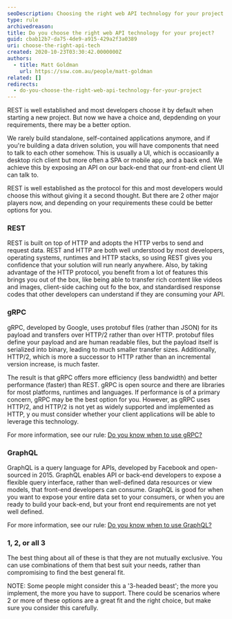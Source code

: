 ```yaml
---
seoDescription: Choosing the right web API technology for your project requires careful consideration of your requirements and constraints.
type: rule
archivedreason:
title: Do you choose the right web API technology for your project?
guid: cbab12b7-da75-4de9-a915-429a2f3a0389
uri: choose-the-right-api-tech
created: 2020-10-23T03:30:42.0000000Z
authors:
  - title: Matt Goldman
    url: https://ssw.com.au/people/matt-goldman
related: []
redirects:
  - do-you-choose-the-right-web-api-technology-for-your-project
---
```


REST is well established and most developers choose it by default when starting a new project. But now we have a choice and, depdending on your requirements, there may be a better option.

<!--endintro-->

We rarely build standalone, self-contained applications anymore, and if you're building a data driven solution, you will have components that need to talk to each other somehow. This is usually a UI, which is occasioanlly a desktop rich client but more often a SPA or mobile app, and a back end. We achieve this by exposing an API on our back-end that our front-end client UI can talk to.

REST is well established as the protocol for this and most developers would choose this without giving it a second thought. But there are 2 other major players now, and depending on your requirements these could be better options for you.

### REST

REST is built on top of HTTP and adopts the HTTP verbs to send and request data. REST and HTTP are both well understood by most developers, operating systems, runtimes and HTTP stacks, so using REST gives you confidence that your solution will run nearly anywhere. Also, by taking advantage of the HTTP protocol, you benefit from a lot of features this brings you out of the box, like being able to transfer rich content like videos and images, client-side caching out fo the box, and standardised response codes that other developers can understand if they are consuming your API.

### gRPC

gRPC, developed by Google, uses protobuf files (rather than JSON) for its payload and transfers over HTTP/2 rather than over HTTP. protobuf files define your payload and are human readable files, but the payload itself is serialized into binary, leading to much smaller transfer sizes. Additionally, HTTP/2, which is more a successor to HTTP rather than an incremental version increase, is much faster.

The result is that gRPC offers more efficiency (less bandwidth) and better performance (faster) than REST. gRPC is open source and there are libraries for most platforms, runtimes and languages. If performance is of a primary concern, gRPC may be the best option for you. However, as gRPC uses HTTP/2, and HTTP/2 is not yet as widely supported and implemented as HTTP, y ou must consider whether your client applications will be able to leverage this technology.

For more information, see our rule: [Do you know when to use gRPC?](/when-to-use-grpc)

### GraphQL

GraphQL is a query language for APIs, developed by Facebook and open-sourced in 2015. GraphQL enables API or back-end developers to expose a flexible query interface, rather than well-defined data resources or view models, that front-end developers can consume. GraphQL is good for when you want to expose your entire data set to your consumers, or when you are ready to build your back-end, but your front end requirements are not yet well defined.

For more information, see our rule: [Do you know when to use GraphQL?](/graphql-when-to-use)

### 1, 2, or all 3

The best thing about all of these is that they are not mutually exclusive. You can use combinations of them that best suit your needs, rather than compromising to find the best general fit.

NOTE: Some people might consider this a '3-headed beast'; the more you implement, the more you have to support. There could be scenarios where 2 or more of these options are a great fit and the right choice, but make sure you consider this carefully.

